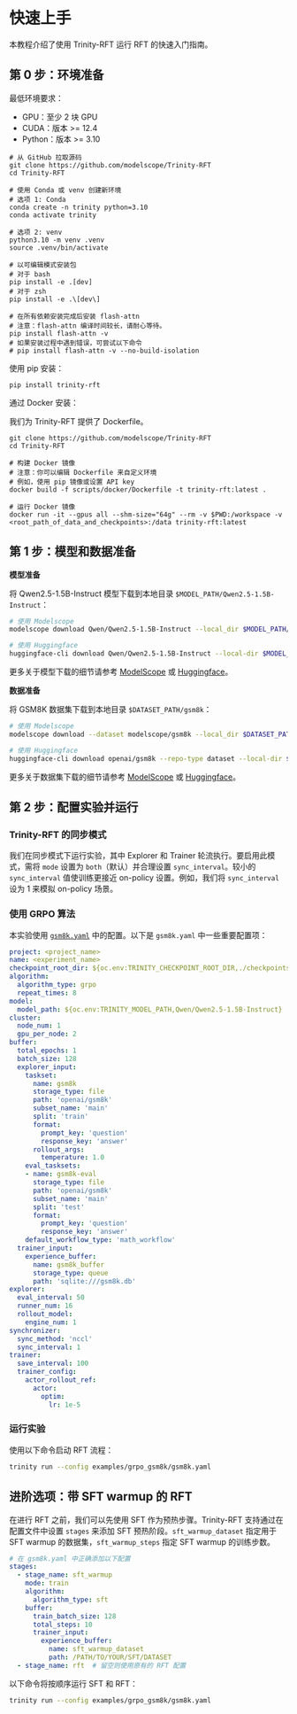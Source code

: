 # 快速上手

本教程介绍了使用 Trinity-RFT 运行 RFT 的快速入门指南。

## 第 0 步：环境准备

最低环境要求：

- GPU：至少 2 块 GPU
- CUDA：版本 >= 12.4
- Python：版本 >= 3.10

```shell
# 从 GitHub 拉取源码
git clone https://github.com/modelscope/Trinity-RFT
cd Trinity-RFT

# 使用 Conda 或 venv 创建新环境
# 选项 1: Conda
conda create -n trinity python=3.10
conda activate trinity

# 选项 2: venv
python3.10 -m venv .venv
source .venv/bin/activate

# 以可编辑模式安装包
# 对于 bash
pip install -e .[dev]
# 对于 zsh
pip install -e .\[dev\]

# 在所有依赖安装完成后安装 flash-attn
# 注意：flash-attn 编译时间较长，请耐心等待。
pip install flash-attn -v
# 如果安装过程中遇到错误，可尝试以下命令
# pip install flash-attn -v --no-build-isolation
```

使用 pip 安装：

```shell
pip install trinity-rft
```

通过 Docker 安装：

我们为 Trinity-RFT 提供了 Dockerfile。

```shell
git clone https://github.com/modelscope/Trinity-RFT
cd Trinity-RFT

# 构建 Docker 镜像
# 注意：你可以编辑 Dockerfile 来自定义环境
# 例如，使用 pip 镜像或设置 API key
docker build -f scripts/docker/Dockerfile -t trinity-rft:latest .

# 运行 Docker 镜像
docker run -it --gpus all --shm-size="64g" --rm -v $PWD:/workspace -v <root_path_of_data_and_checkpoints>:/data trinity-rft:latest
```


## 第 1 步：模型和数据准备


**模型准备**

将 Qwen2.5-1.5B-Instruct 模型下载到本地目录 `$MODEL_PATH/Qwen2.5-1.5B-Instruct`：

```bash
# 使用 Modelscope
modelscope download Qwen/Qwen2.5-1.5B-Instruct --local_dir $MODEL_PATH/Qwen2.5-1.5B-Instruct

# 使用 Huggingface
huggingface-cli download Qwen/Qwen2.5-1.5B-Instruct --local-dir $MODEL_PATH/Qwen2.5-1.5B-Instruct
```

更多关于模型下载的细节请参考 [ModelScope](https://modelscope.cn/docs/models/download) 或 [Huggingface](https://huggingface.co/docs/huggingface_hub/main/en/guides/cli)。

**数据准备**

将 GSM8K 数据集下载到本地目录 `$DATASET_PATH/gsm8k`：

```bash
# 使用 Modelscope
modelscope download --dataset modelscope/gsm8k --local_dir $DATASET_PATH/gsm8k

# 使用 Huggingface
huggingface-cli download openai/gsm8k --repo-type dataset --local-dir $DATASET_PATH/gsm8k
```

更多关于数据集下载的细节请参考 [ModelScope](https://modelscope.cn/docs/datasets/download) 或 [Huggingface](https://huggingface.co/docs/huggingface_hub/main/en/guides/cli#download-a-dataset-or-a-space)。

## 第 2 步：配置实验并运行

### Trinity-RFT 的同步模式

我们在同步模式下运行实验，其中 Explorer 和 Trainer 轮流执行。要启用此模式，需将 `mode` 设置为 `both`（默认）并合理设置 `sync_interval`。较小的 `sync_interval` 值使训练更接近 on-policy 设置。例如，我们将 `sync_interval` 设为 1 来模拟 on-policy 场景。

### 使用 GRPO 算法

本实验使用 [`gsm8k.yaml`](https://github.com/modelscope/Trinity-RFT/tree/main/examples/grpo_gsm8k/gsm8k.yaml) 中的配置。以下是 `gsm8k.yaml` 中一些重要配置项：

```yaml
project: <project_name>
name: <experiment_name>
checkpoint_root_dir: ${oc.env:TRINITY_CHECKPOINT_ROOT_DIR,./checkpoints}
algorithm:
  algorithm_type: grpo
  repeat_times: 8
model:
  model_path: ${oc.env:TRINITY_MODEL_PATH,Qwen/Qwen2.5-1.5B-Instruct}
cluster:
  node_num: 1
  gpu_per_node: 2
buffer:
  total_epochs: 1
  batch_size: 128
  explorer_input:
    taskset:
      name: gsm8k
      storage_type: file
      path: 'openai/gsm8k'
      subset_name: 'main'
      split: 'train'
      format:
        prompt_key: 'question'
        response_key: 'answer'
      rollout_args:
        temperature: 1.0
    eval_tasksets:
    - name: gsm8k-eval
      storage_type: file
      path: 'openai/gsm8k'
      subset_name: 'main'
      split: 'test'
      format:
        prompt_key: 'question'
        response_key: 'answer'
    default_workflow_type: 'math_workflow'
  trainer_input:
    experience_buffer:
      name: gsm8k_buffer
      storage_type: queue
      path: 'sqlite:///gsm8k.db'
explorer:
  eval_interval: 50
  runner_num: 16
  rollout_model:
    engine_num: 1
synchronizer:
  sync_method: 'nccl'
  sync_interval: 1
trainer:
  save_interval: 100
  trainer_config:
    actor_rollout_ref:
      actor:
        optim:
          lr: 1e-5
```


### 运行实验

使用以下命令启动 RFT 流程：

```bash
trinity run --config examples/grpo_gsm8k/gsm8k.yaml
```



## 进阶选项：带 SFT warmup 的 RFT

在进行 RFT 之前，我们可以先使用 SFT 作为预热步骤。Trinity-RFT 支持通过在配置文件中设置 `stages` 来添加 SFT 预热阶段。`sft_warmup_dataset` 指定用于 SFT warmup 的数据集，`sft_warmup_steps` 指定 SFT warmup 的训练步数。

```yaml
# 在 gsm8k.yaml 中正确添加以下配置
stages:
  - stage_name: sft_warmup
    mode: train
    algorithm:
      algorithm_type: sft
    buffer:
      train_batch_size: 128
      total_steps: 10
      trainer_input:
        experience_buffer:
          name: sft_warmup_dataset
          path: /PATH/TO/YOUR/SFT/DATASET
  - stage_name: rft  # 留空则使用原有的 RFT 配置
```

以下命令将按顺序运行 SFT 和 RFT：

```bash
trinity run --config examples/grpo_gsm8k/gsm8k.yaml
```
